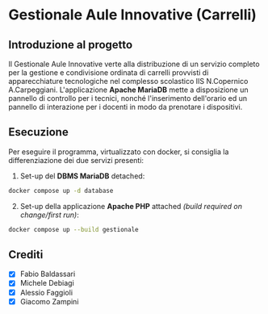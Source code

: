 # Gestionale Aule Innovative (Carrelli)
## Introduzione al progetto
Il Gestionale Aule Innovative verte alla distribuzione di un servizio completo per la gestione e condivisione ordinata di carrelli provvisti di apparecchiature tecnologiche nel complesso scolastico IIS N.Copernico A.Carpeggiani.
L'applicazione **Apache MariaDB** mette a disposizione un pannello di controllo per i tecnici, nonché l'inserimento dell'orario ed un pannello di interazione per i docenti in modo da prenotare i dispositivi.
## Esecuzione
Per eseguire il programma, virtualizzato con docker, si consiglia la differenziazione dei due servizi presenti:
1. Set-up del **DBMS MariaDB** detached:
```bash
docker compose up -d database
```
2. Set-up della applicazione **Apache PHP** attached *(build required on change/first run)*:
```bash
docker compose up --build gestionale
```
## Crediti
- [x] Fabio   Baldassari
- [x] Michele Debiagi
- [x] Alessio Faggioli
- [x] Giacomo Zampini
